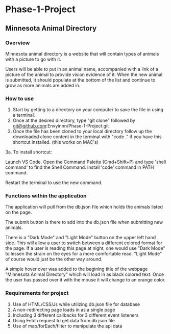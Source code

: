 
# Phase-1-Project
## Minnesota Animal Directory

### Overview
Minnesota animal directory is a website that will contain types of animals with a picture to go with it.

Users will be able to put in an animal name, accompanied with a link of a picture of the animal to provide vision evidence of it. When the new animal is submitted, it should populate at the bottom of the list and continue to grow as more animals are added in.

### How to use
1. Start by getting to a directory on your computer to save the file in using a terminal.
2. Once at the desired directory, type "git clone" followed by git@github.com:Envyinnn/Phase-1-Project.git
3. Once the file has been cloned to your local directory follow up the downloaded clone content in the terminal with "code ." if you have this shortcut installed. (this works on MAC's)

3a. To install shortcut: 

Launch VS Code.
Open the Command Palette (Cmd+Shift+P) and type 'shell command' to find the Shell Command: Install 'code' command in PATH command.

Restart the terminal to use the new command.

### Functions within the application
The application will pull from the db.json file which holds the animals listed on the page.

The submit button is there to add into the db.json file when submitting new animals.

There is a "Dark Mode" and "Light Mode" button on the upper left hand side. This will allow a user to switch between a different colored format for the page. If a user is reading this page at night, one would use "Dark Mode" to lessen the strain on the eyes for a more comfortable read. "Light Mode" of course would just be the other way around.

A simple hover over was added to the begining title of the webpage "Minnesota Animal Directory" which will load in as black colored text. Once the user has passed over it with the mouse it will change to an orange color.

### Requirements for project
1. Use of HTML/CSS/Js while utilizing db.json file for database
2. A non-redirecting page loads in as a single page
3. Including 3 different callbacks for 3 different event listeners
4. Using Fetch request to get data from db.json file
5. Use of map/forEach/filter to manipulate the api data



